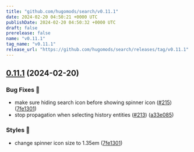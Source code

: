 ```yaml
---
title: "github.com/hugomods/search/v0.11.1"
date: 2024-02-20 04:50:21 +0000 UTC
publishDate: 2024-02-20 04:50:32 +0000 UTC
draft: false
prerelease: false
name: "v0.11.1"
tag_name: "v0.11.1"
release_url: "https://github.com/hugomods/search/releases/tag/v0.11.1"
---
```


## [0.11.1](https://github.com/hugomods/search/compare/v0.11.0...v0.11.1) (2024-02-20)


### Bug Fixes 🐞

* make sure hiding search icon before showing spinner icon ([#215](https://github.com/hugomods/search/issues/215)) ([7fe1301](https://github.com/hugomods/search/commit/7fe13018ca92dde2789a3ef5186b68f0a0fb608a))
* stop propagation when selecting history entities ([#213](https://github.com/hugomods/search/issues/213)) ([a33e085](https://github.com/hugomods/search/commit/a33e085338b2cc4e140c86e1c728126fe096bdc8))


### Styles 🎨

* change spinner icon size to 1.35em ([7fe1301](https://github.com/hugomods/search/commit/7fe13018ca92dde2789a3ef5186b68f0a0fb608a))
